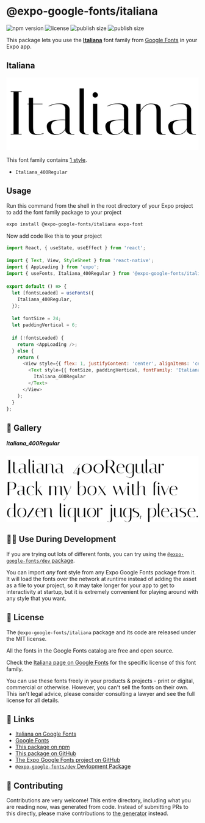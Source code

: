 # @expo-google-fonts/italiana

![npm version](https://flat.badgen.net/npm/v/@expo-google-fonts/italiana)
![license](https://flat.badgen.net/github/license/expo/google-fonts)
![publish size](https://flat.badgen.net/packagephobia/install/@expo-google-fonts/italiana)
![publish size](https://flat.badgen.net/packagephobia/publish/@expo-google-fonts/italiana)

This package lets you use the [**Italiana**](https://fonts.google.com/specimen/Italiana) font family from [Google Fonts](https://fonts.google.com/) in your Expo app.

## Italiana

![Italiana](./font-family.png)

This font family contains [1 style](#-gallery).

- `Italiana_400Regular`

## Usage

Run this command from the shell in the root directory of your Expo project to add the font family package to your project
```sh
expo install @expo-google-fonts/italiana expo-font
```

Now add code like this to your project
```js
import React, { useState, useEffect } from 'react';

import { Text, View, StyleSheet } from 'react-native';
import { AppLoading } from 'expo';
import { useFonts, Italiana_400Regular } from '@expo-google-fonts/italiana';

export default () => {
  let [fontsLoaded] = useFonts({
    Italiana_400Regular,
  });

  let fontSize = 24;
  let paddingVertical = 6;

  if (!fontsLoaded) {
    return <AppLoading />;
  } else {
    return (
      <View style={{ flex: 1, justifyContent: 'center', alignItems: 'center' }}>
        <Text style={{ fontSize, paddingVertical, fontFamily: 'Italiana_400Regular' }}>
          Italiana_400Regular
        </Text>
      </View>
    );
  }
};

```

## 🔡 Gallery

##### Italiana_400Regular
![Italiana_400Regular](./Italiana_400Regular.ttf.png)


## 👩‍💻 Use During Development

If you are trying out lots of different fonts, you can try using the [`@expo-google-fonts/dev` package](https://github.com/expo/google-fonts/tree/master/font-packages/dev#readme).

You can import *any* font style from any Expo Google Fonts package from it. It will load the fonts
over the network at runtime instead of adding the asset as a file to your project, so it may take longer
for your app to get to interactivity at startup, but it is extremely convenient
for playing around with any style that you want.

## 📖 License

The `@expo-google-fonts/italiana` package and its code are released under the MIT license.

All the fonts in the Google Fonts catalog are free and open source.

Check the [Italiana page on Google Fonts](https://fonts.google.com/specimen/Italiana) for the specific license of this font family.

You can use these fonts freely in your products & projects - print or digital, commercial or otherwise. However, you can't sell the fonts on their own. This isn't legal advice, please consider consulting a lawyer and see the full license for all details.

## 🔗 Links

- [Italiana on Google Fonts](https://fonts.google.com/specimen/Italiana)
- [Google Fonts](https://fonts.google.com/)
- [This package on npm](https://www.npmjs.com/package/@expo-google-fonts/italiana)
- [This package on GitHub](https://github.com/expo/google-fonts/tree/master/font-packages/italiana)
- [The Expo Google Fonts project on GitHub](https://github.com/expo/google-fonts)
- [`@expo-google-fonts/dev` Devlopment Package](https://github.com/expo/google-fonts/tree/master/font-packages/dev)

## 🤝 Contributing

Contributions are very welcome! This entire directory, including what you are reading now, was generated from code. Instead of submitting PRs to this directly, please make contributions to [the generator](https://github.com/expo/google-fonts/tree/master/packages/generator) instead.
